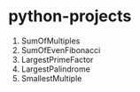 # python-projects

1. SumOfMultiples
2. SumOfEvenFibonacci
3. LargestPrimeFactor
4. LargestPalindrome
5. SmallestMultiple
